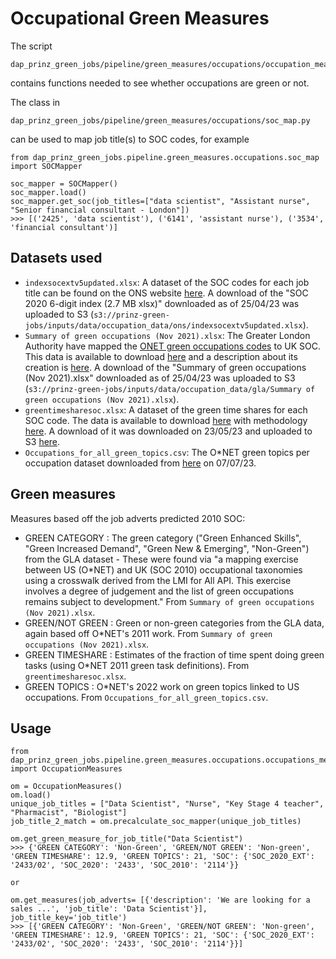 # Occupational Green Measures

The script

```
dap_prinz_green_jobs/pipeline/green_measures/occupations/occupation_measures_utils.py
```

contains functions needed to see whether occupations are green or not.

The class in

```
dap_prinz_green_jobs/pipeline/green_measures/occupations/soc_map.py
```

can be used to map job title(s) to SOC codes, for example

```
from dap_prinz_green_jobs.pipeline.green_measures.occupations.soc_map import SOCMapper

soc_mapper = SOCMapper()
soc_mapper.load()
soc_mapper.get_soc(job_titles=["data scientist", "Assistant nurse", "Senior financial consultant - London"])
>>> [('2425', 'data scientist'), ('6141', 'assistant nurse'), ('3534', 'financial consultant')]
```

## Datasets used

- `indexsocextv5updated.xlsx`: A dataset of the SOC codes for each job title can be found on the ONS website [here](https://www.ons.gov.uk/methodology/classificationsandstandards/standardoccupationalclassificationsoc/standardoccupationalclassificationsocextensionproject). A download of the "SOC 2020 6-digit index (2.7 MB xlsx)" downloaded as of 25/04/23 was uploaded to S3 (`s3://prinz-green-jobs/inputs/data/occupation_data/ons/indexsocextv5updated.xlsx`).
- `Summary of green occupations (Nov 2021).xlsx`: The Greater London Authority have mapped the [ONET green occupations codes](https://www.onetcenter.org/green/skills.html) to UK SOC. This data is available to download [here](https://data.london.gov.uk/dataset/identifying-green-occupations-in-london?_gl=1%2a8t5yr7%2a_ga%2aNzIwMzA5OTAwLjE2ODE5NzgzODk.%2a_ga_PY4SWZN1RJ%2aMTY4MjQzNTQxNS4xLjAuMTY4MjQzNTQyMC41NS4wLjA.) and a description about its creation is [here](https://www.london.gov.uk/business-and-economy-publications/identifying-green-occupations-london#useful-links). A download of the "Summary of green occupations (Nov 2021).xlsx" downloaded as of 25/04/23 was uploaded to S3 (`s3://prinz-green-jobs/inputs/data/occupation_data/gla/Summary of green occupations (Nov 2021).xlsx`).
- `greentimesharesoc.xlsx`: A dataset of the green time shares for each SOC code. The data is available to download [here](https://www.ons.gov.uk/economy/environmentalaccounts/datasets/estimatedtimespentongreentasksbyoccupationcode) with methodology [here](https://www.ons.gov.uk/economy/environmentalaccounts/articles/developingamethodformeasuringtimespentongreentasks/march2022). A download of it was downloaded on 23/05/23 and uploaded to S3 [here](s3://prinz-green-jobs/inputs/data/occupation_data/ons/greentimesharesoc.xlsx).
- `Occupations_for_all_green_topics.csv`: The O\*NET green topics per occupation dataset downloaded from [here](https://www.onetonline.org/search/green_topics/) on 07/07/23.

## Green measures

Measures based off the job adverts predicted 2010 SOC:

- GREEN CATEGORY : The green category ("Green Enhanced Skills", "Green Increased Demand", "Green New & Emerging", "Non-Green") from the GLA dataset - These were found via "a mapping exercise between US (O\*NET) and UK (SOC 2010) occupational taxonomies using a crosswalk derived from the LMI for All API. This exercise involves a degree of judgement and the list of green occupations remains subject to development." From `Summary of green occupations (Nov 2021).xlsx`.
- GREEN/NOT GREEN : Green or non-green categories from the GLA data, again based off O\*NET's 2011 work. From `Summary of green occupations (Nov 2021).xlsx`.
- GREEN TIMESHARE : Estimates of the fraction of time spent doing green tasks (using O\*NET 2011 green task definitions). From `greentimesharesoc.xlsx`.
- GREEN TOPICS : O\*NET's 2022 work on green topics linked to US occupations. From `Occupations_for_all_green_topics.csv`.

## Usage

```
from dap_prinz_green_jobs.pipeline.green_measures.occupations.occupations_measures_utils import OccupationMeasures

om = OccupationMeasures()
om.load()
unique_job_titles = ["Data Scientist", "Nurse", "Key Stage 4 teacher", "Pharmacist", "Biologist"]
job_title_2_match = om.precalculate_soc_mapper(unique_job_titles)

om.get_green_measure_for_job_title("Data Scientist")
>>> {'GREEN CATEGORY': 'Non-Green', 'GREEN/NOT GREEN': 'Non-green', 'GREEN TIMESHARE': 12.9, 'GREEN TOPICS': 21, 'SOC': {'SOC_2020_EXT': '2433/02', 'SOC_2020': '2433', 'SOC_2010': '2114'}}

or

om.get_measures(job_adverts= [{'description': 'We are looking for a sales ...', 'job_title': 'Data Scientist'}], job_title_key='job_title')
>>> [{'GREEN CATEGORY': 'Non-Green', 'GREEN/NOT GREEN': 'Non-green', 'GREEN TIMESHARE': 12.9, 'GREEN TOPICS': 21, 'SOC': {'SOC_2020_EXT': '2433/02', 'SOC_2020': '2433', 'SOC_2010': '2114'}}]

```
